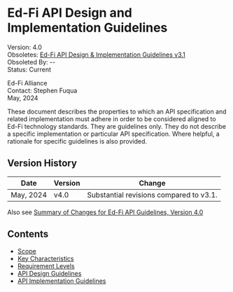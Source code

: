 # Ed-Fi API Design and Implementation Guidelines

Version: 4.0\
Obsoletes: [Ed-Fi API Design & Implementation Guidelines v3.1](../v3.1/)\
Obsoleted By: --\
Status: Current

Ed-Fi Alliance\
Contact: Stephen Fuqua\
May, 2024

These document describes the properties to which an API specification and
related implementation must adhere in order to be considered aligned to Ed-Fi
technology standards. They are guidelines only. They do not describe a specific
implementation or particular API specification. Where helpful, a rationale for
specific guidelines is also provided.

## Version History

| Date      | Version | Change                                  |
| --------- | ------- | --------------------------------------- |
| May, 2024 | v4.0    | Substantial revisions compared to v3.1. |

Also see [Summary of Changes for Ed-Fi API Guidelines, Version
4.0](../SUMMARY-GUIDELINES-4.0.md)

## Contents

* [Scope](SCOPE.md)
* [Key Characteristics](KEY-CHARACTERISTICS.md)
* [Requirement Levels](REQUIREMENT-LEVELS.md)
* [API Design Guidelines](API-DESIGN-GUIDELINES/README.md)
* [API Implementation Guidelines](API-IMPLEMENTATION-GUIDELINES/README.md)
